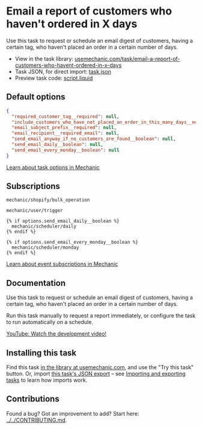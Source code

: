 # Email a report of customers who haven't ordered in X days

Use this task to request or schedule an email digest of customers, having a certain tag, who haven't placed an order in a certain number of days.

* View in the task library: [usemechanic.com/task/email-a-report-of-customers-who-havent-ordered-in-x-days](https://usemechanic.com/task/email-a-report-of-customers-who-havent-ordered-in-x-days)
* Task JSON, for direct import: [task.json](../../tasks/email-a-report-of-customers-who-havent-ordered-in-x-days.json)
* Preview task code: [script.liquid](./script.liquid)

## Default options

```json
{
  "required_customer_tag__required": null,
  "include_customers_who_have_not_placed_an_order_in_this_many_days__number_required": null,
  "email_subject_prefix__required": null,
  "email_recipient__required_email": null,
  "send_email_anyway_if_no_customers_are_found__boolean": null,
  "send_email_daily__boolean": null,
  "send_email_every_monday__boolean": null
}
```

[Learn about task options in Mechanic](https://docs.usemechanic.com/article/471-task-options)

## Subscriptions

```liquid
mechanic/shopify/bulk_operation

mechanic/user/trigger

{% if options.send_email_daily__boolean %}
  mechanic/scheduler/daily
{% endif %}

{% if options.send_email_every_monday__boolean %}
  mechanic/scheduler/monday
{% endif %}
```

[Learn about event subscriptions in Mechanic](https://docs.usemechanic.com/article/408-subscriptions)

## Documentation

Use this task to request or schedule an email digest of customers, having a certain tag, who haven't placed an order in a certain number of days.

Run this task manually to request a report immediately, or configure the task to run automatically on a schedule.

[YouTube: Watch the development video!](https://youtu.be/y1fV3aQrS1g)

## Installing this task

Find this task [in the library at usemechanic.com](https://usemechanic.com/task/email-a-report-of-customers-who-havent-ordered-in-x-days), and use the "Try this task" button. Or, import [this task's JSON export](../../tasks/email-a-report-of-customers-who-havent-ordered-in-x-days.json) – see [Importing and exporting tasks](https://docs.usemechanic.com/article/505-importing-and-exporting-tasks) to learn how imports work.

## Contributions

Found a bug? Got an improvement to add? Start here: [../../CONTRIBUTING.md](../../CONTRIBUTING.md).
